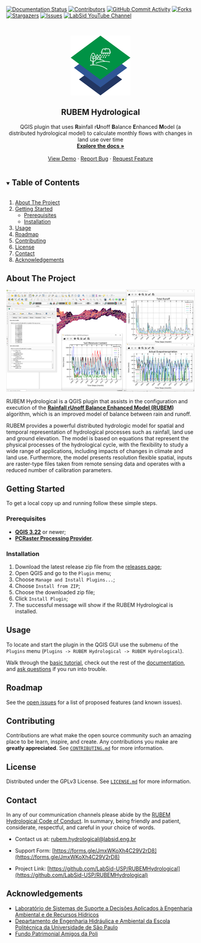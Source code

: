 <!-- PROJECT SHIELDS -->
[![Documentation Status][readthedocs-shield]][readthedocs-url]
[![Contributors][contributors-shield]][contributors-url]
[![GitHub Commit Activity][commit-activity-shield]][commit-activity-url]
[![Forks][forks-shield]][forks-url]
[![Stargazers][stars-shield]][stars-url]
[![Issues][issues-shield]][issues-url]
[![LabSid YouTube Channel][youtube-shield]][youtube-url]
<!-- [![GPL v3 License][license-shield]][license-url] -->

<!-- PROJECT LOGO -->
<br />
<p align="center">
  <a href="https://github.com/LabSid-USP/RUBEMHydrological">
    <img src="/images/icon.png" alt="Logo" width="160" height="160">
  </a>

  <h2 align="center">RUBEM Hydrological</h2>

  <p align="center">
    QGIS plugin that uses <b>R</b>ainfall r<b>U</b>noff <b>B</b>alance <b>E</b>nhanced <b>M</b>odel (a distributed hydrological model) to calculate monthly flows with changes in land use over time
    <br />
    <a href="https://rubem-hydrological.readthedocs.io"><strong>Explore the docs »</strong></a>
    <br />
    <br />
    <a href="https://www.youtube.com/playlist?list=PL3Wazcs1VbKlM6N4Q8A8Pry7Aoug9v-Fl">View Demo</a>
    ·
    <a href="https://github.com/LabSid-USP/RUBEMHydrological/issues">Report Bug</a>
    ·
    <a href="https://github.com/LabSid-USP/RUBEMHydrological/issues">Request Feature</a>
  </p>
</p>



<!-- TABLE OF CONTENTS -->
<details open="open">
  <summary><h2 style="display: inline-block">Table of Contents</h2></summary>
  <ol>
    <li>
      <a href="#about-the-project">About The Project</a>
    </li>
    <li>
      <a href="#getting-started">Getting Started</a>
      <ul>
        <li><a href="#prerequisites">Prerequisites</a></li>
        <li><a href="#installation">Installation</a></li>
      </ul>
    </li>
    <li><a href="#usage">Usage</a></li>
    <li><a href="#roadmap">Roadmap</a></li>
    <li><a href="#contributing">Contributing</a></li>
    <li><a href="#license">License</a></li>
    <li><a href="#contact">Contact</a></li>
    <li><a href="#acknowledgements">Acknowledgements</a></li>
  </ol>
</details>



<!-- ABOUT THE PROJECT -->
## About The Project

<!--
<p align="center">
  <img width="373" height="456" src="">
</p>
-->

[![RUBEM Hydrological Screen Shot][product-screenshot]](https://rubem-hydrological.readthedocs.io/)

RUBEM Hydrological is a QGIS plugin that assists in the configuration and execution of the [**Rainfall rUnoff Balance Enhanced Model (RUBEM)**](https://github.com/LabSid-USP/RUBEM#readme) algorithm, which is an improved model of balance between rain and runoff.

RUBEM provides a powerful distributed hydrologic model for spatial and temporal representation of hydrological processes such as rainfall, land use and ground elevation. The model is based on equations that represent the physical processes of the hydrological cycle, with the flexibility to study a wide range of applications, including impacts of changes in climate and land use. Furthermore, the model presents resolution flexible spatial, inputs are raster-type files taken from remote sensing data and operates with a reduced number of calibration parameters.


<!-- GETTING STARTED -->
## Getting Started

To get a local copy up and running follow these simple steps.

### Prerequisites

* [**QGIS 3.22**](https://qgis.org) or newer;
* [**PCRaster Processing Provider**](https://jvdkwast.github.io/qgis-processing-pcraster/).

### Installation

1. Download the latest release zip file from the [releases page](https://github.com/LabSid-USP/RUBEMHydrological/releases);
2. Open QGIS and go to the `Plugin` menu;
3. Choose `Manage and Install Plugins...`;
4. Choose `Install from ZIP`;
5. Choose the downloaded zip file;
6. Click `Install Plugin`;
7. The successful message will show if the RUBEM Hydrological is installed.

<!-- USAGE EXAMPLES -->
## Usage

To locate and start the plugin in the QGIS GUI use the submenu of the `Plugins` menu (`Plugins -> RUBEM Hydrological -> RUBEM Hydrological`).

Walk through the [basic tutorial](https://github.com/LabSid-USP/RUBEMHydrological), check out the rest of the [documentation](https://github.com/LabSid-USP/RUBEMHydrological), and [ask questions](https://forms.gle/JmxWKoXh4C29V2rD8) if you run into trouble.


<!-- ROADMAP -->
## Roadmap

See the [open issues](https://github.com/LabSid-USP/RUBEMHydrological/issues) for a list of proposed features (and known issues).



<!-- CONTRIBUTING -->
## Contributing

Contributions are what make the open source community such an amazing place to be learn, inspire, and create. Any contributions you make are **greatly appreciated**. See [`CONTRIBUTING.md`](https://github.com/LabSid-USP/RUBEMHydrological/blob/main/CONTRIBUTING.md) for more information.



<!-- LICENSE -->
## License

Distributed under the GPLv3 License. See [`LICENSE.md`](https://github.com/LabSid-USP/RUBEMHydrological/blob/main/LICENSE.md) for more information.



<!-- CONTACT -->
## Contact

In any of our communication channels please abide by the [RUBEM Hydrological Code of Conduct](https://github.com/LabSid-USP/RUBEMHydrological). In summary, being friendly and patient, considerate, respectful, and careful in your choice of words.

- Contact us at: [rubem.hydrological@labsid.eng.br](mailto:rubem.hydrological@labsid.eng.br)

- Support Form: [https://forms.gle/JmxWKoXh4C29V2rD8](https://forms.gle/JmxWKoXh4C29V2rD8)

- Project Link: [https://github.com/LabSid-USP/RUBEMHydrological](https://github.com/LabSid-USP/RUBEMHydrological)


<!-- ACKNOWLEDGEMENTS -->
## Acknowledgements

* [Laboratório de Sistemas de Suporte a Decisões Aplicados à Engenharia Ambiental e de Recursos Hídricos](http://labsid.eng.br/Contato.aspx)
* [Departamento de Engenharia Hidráulica e Ambiental da Escola Politécnica da Universidade de São Paulo](http://www.pha.poli.usp.br/)
* [Fundo Patrimonial Amigos da Poli](https://www.amigosdapoli.com.br/)

<!-- MARKDOWN LINKS & IMAGES -->
[readthedocs-shield]: https://readthedocs.org/projects/rubem-hydrological/badge/?version=latest
[readthedocs-url]: https://rubem-hydrological.readthedocs.io/en/latest/?badge=latest
[contributors-shield]: https://img.shields.io/github/contributors/LabSid-USP/RUBEMHydrological
[contributors-url]: https://github.com/LabSid-USP/RUBEMHydrological/graphs/contributors
[commit-activity-shield]: https://img.shields.io/github/commit-activity/m/LabSid-USP/RUBEMHydrological
[commit-activity-url]: https://github.com/LabSid-USP/RUBEMHydrological/pulse
[forks-shield]: https://img.shields.io/github/forks/LabSid-USP/RUBEMHydrological
[forks-url]: https://github.com/LabSid-USP/RUBEMHydrological/network/members
[stars-shield]: https://img.shields.io/github/stars/LabSid-USP/RUBEMHydrological
[stars-url]: https://github.com/LabSid-USP/RUBEMHydrological/stargazers
[issues-shield]: https://img.shields.io/github/issues/LabSid-USP/RUBEMHydrological
[issues-url]: https://github.com/LabSid-USP/RUBEMHydrological/issues
[license-shield]: https://img.shields.io/github/license/LabSid-USP/RUBEMHydrological
[license-url]: https://github.com/LabSid-USP/RUBEMHydrological/blob/master/LICENSE.md
[youtube-shield]: https://img.shields.io/youtube/channel/subscribers/UCZOGKRCW5mQOY9_w8L7lKJg
[youtube-url]: https://www.youtube.com/user/labsidengbr
[product-screenshot]: images/screenshot.png
